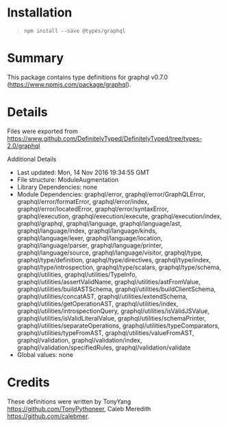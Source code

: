# Installation
> `npm install --save @types/graphql`

# Summary
This package contains type definitions for graphql v0.7.0 (https://www.npmjs.com/package/graphql).

# Details
Files were exported from https://www.github.com/DefinitelyTyped/DefinitelyTyped/tree/types-2.0/graphql

Additional Details
 * Last updated: Mon, 14 Nov 2016 19:34:55 GMT
 * File structure: ModuleAugmentation
 * Library Dependencies: none
 * Module Dependencies: graphql/error, graphql/error/GraphQLError, graphql/error/formatError, graphql/error/index, graphql/error/locatedError, graphql/error/syntaxError, graphql/execution, graphql/execution/execute, graphql/execution/index, graphql/graphql, graphql/language, graphql/language/ast, graphql/language/index, graphql/language/kinds, graphql/language/lexer, graphql/language/location, graphql/language/parser, graphql/language/printer, graphql/language/source, graphql/language/visitor, graphql/type, graphql/type/definition, graphql/type/directives, graphql/type/index, graphql/type/introspection, graphql/type/scalars, graphql/type/schema, graphql/utilities, graphql/utilities/TypeInfo, graphql/utilities/assertValidName, graphql/utilities/astFromValue, graphql/utilities/buildASTSchema, graphql/utilities/buildClientSchema, graphql/utilities/concatAST, graphql/utilities/extendSchema, graphql/utilities/getOperationAST, graphql/utilities/index, graphql/utilities/introspectionQuery, graphql/utilities/isValidJSValue, graphql/utilities/isValidLiteralValue, graphql/utilities/schemaPrinter, graphql/utilities/separateOperations, graphql/utilities/typeComparators, graphql/utilities/typeFromAST, graphql/utilities/valueFromAST, graphql/validation, graphql/validation/index, graphql/validation/specifiedRules, graphql/validation/validate
 * Global values: none

# Credits
These definitions were written by TonyYang <https://github.com/TonyPythoneer>, Caleb Meredith <https://github.com/calebmer>.
